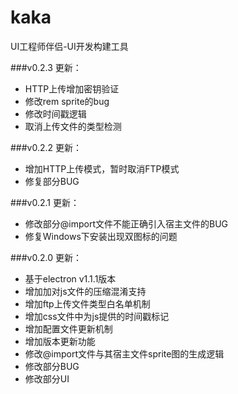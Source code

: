 # kaka
UI工程师伴侣-UI开发构建工具

###v0.2.3 更新：
* HTTP上传增加密钥验证
* 修改rem sprite的bug
* 修改时间戳逻辑
* 取消上传文件的类型检测



###v0.2.2 更新：
* 增加HTTP上传模式，暂时取消FTP模式
* 修复部分BUG


###v0.2.1 更新：
* 修改部分@import文件不能正确引入宿主文件的BUG
* 修复Windows下安装出现双图标的问题


###v0.2.0 更新：

* 基于electron v1.1.1版本
* 增加加对js文件的压缩混淆支持
* 增加ftp上传文件类型白名单机制
* 增加css文件中为js提供的时间戳标记
* 增加配置文件更新机制
* 增加版本更新功能
* 修改@import文件与其宿主文件sprite图的生成逻辑
* 修改部分BUG
* 修改部分UI
